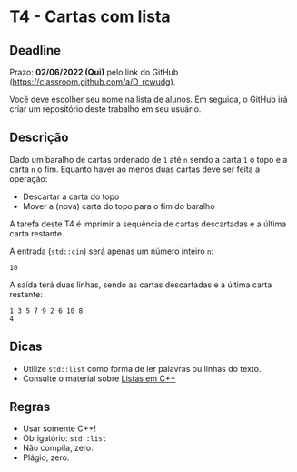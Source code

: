 
# T4 - Cartas com lista

## Deadline

Prazo: **02/06/2022 (Qui)** pelo link do GitHub (https://classroom.github.com/a/D_rcwudg).

Você deve escolher seu nome na lista de alunos. Em seguida, o GitHub irá criar um repositório deste trabalho em seu usuário.

## Descrição

Dado um baralho de cartas ordenado de `1` até `n` sendo a carta `1` o topo e a carta `n` o fim. Equanto haver ao menos duas cartas deve ser feita a operação:
- Descartar a carta do topo
- Mover a (nova) carta do topo para o fim do baralho

A tarefa deste T4 é imprimir a sequência de cartas descartadas e a última carta restante.

A entrada (`std::cin`) será apenas um número inteiro `n`:
```
10
```
A saída terá duas linhas, sendo as cartas descartadas e a última carta restante:
```
1 3 5 7 9 2 6 10 8 
4
```

## Dicas
- Utilize `std::list` como forma de ler palavras ou linhas do texto.
- Consulte o material sobre [Listas em C++](../../aulas/09_listas) 

## Regras

- Usar somente C++!
- Obrigatório: `std::list`
- Não compila, zero.
- Plágio, zero.